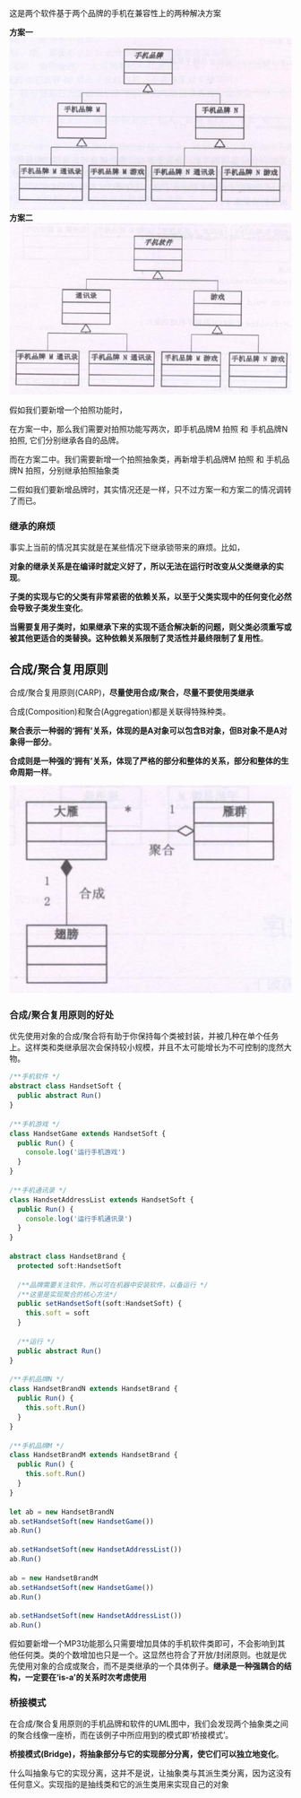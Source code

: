 这是两个软件基于两个品牌的手机在兼容性上的两种解决方案

**方案一**
![1](./1.jpg)
**方案二**
![2](./2.jpg)

假如我们要新增一个拍照功能时，

在方案一中，那么我们需要对拍照功能写两次，即手机品牌M 拍照 和 手机品牌N 拍照, 它们分别继承各自的品牌。

而在方案二中。我们需要新增一个拍照抽象类，再新增手机品牌M 拍照 和 手机品牌N 拍照，分别继承拍照抽象类

二假如我们要新增品牌时，其实情况还是一样，只不过方案一和方案二的情况调转了而已。

### 继承的麻烦
事实上当前的情况其实就是在某些情况下继承锁带来的麻烦。比如，

**对象的继承关系是在编译时就定义好了，所以无法在运行时改变从父类继承的实现**。

**子类的实现与它的父类有非常紧密的依赖关系，以至于父类实现中的任何变化必然会导致子类发生变化**。

**当需要复用子类时，如果继承下来的实现不适合解决新的问题，则父类必须重写或被其他更适合的类替换。这种依赖关系限制了灵活性并最终限制了复用性**。

## 合成/聚合复用原则

合成/聚合复用原则(CARP)，**尽量使用合成/聚合，尽量不要使用类继承**

合成(Composition)和聚合(Aggregation)都是关联得特殊种类。

**聚合表示一种弱的‘拥有’关系，体现的是A对象可以包含B对象，但B对象不是A对象得一部分**。

**合成则是一种强的‘拥有’关系，体现了严格的部分和整体的关系，部分和整体的生命周期一样**。

![3](./3.jpg)

### 合成/聚合复用原则的好处
优先使用对象的合成/聚合将有助于你保持每个类被封装，并被几种在单个任务上。这样类和类继承层次会保持较小规模，并且不太可能增长为不可控制的庞然大物。

```typescript
/**手机软件 */
abstract class HandsetSoft {
  public abstract Run()
}

/**手机游戏 */
class HandsetGame extends HandsetSoft {
  public Run() {
    console.log('运行手机游戏')
  }
}

/**手机通讯录 */
class HandsetAddressList extends HandsetSoft {
  public Run() {
    console.log('运行手机通讯录')
  }
}

abstract class HandsetBrand {
  protected soft:HandsetSoft
  
  /**品牌需要关注软件，所以可在机器中安装软件，以备运行 */
  /**这里是实现聚合的核心方法*/
  public setHandsetSoft(soft:HandsetSoft) {
    this.soft = soft
  }
  
  /**运行 */
  public abstract Run() 
} 

/**手机品牌N */
class HandsetBrandN extends HandsetBrand {
  public Run() {
    this.soft.Run()
  }
}

/**手机品牌M */
class HandsetBrandM extends HandsetBrand {
  public Run() {
    this.soft.Run()
  }
}

let ab = new HandsetBrandN
ab.setHandsetSoft(new HandsetGame())
ab.Run()

ab.setHandsetSoft(new HandsetAddressList())
ab.Run()

ab = new HandsetBrandM
ab.setHandsetSoft(new HandsetGame())
ab.Run()

ab.setHandsetSoft(new HandsetAddressList())
ab.Run()
```
假如要新增一个MP3功能那么只需要增加具体的手机软件类即可，不会影响到其他任何类。类的个数增加也只是一个。这显然也符合了开放/封闭原则。也就是优先使用对象的合成或聚合，而不是类继承的一个具体例子。**继承是一种强耦合的结构，一定要在‘is-a’的关系时次考虑使用**

### 桥接模式
在合成/聚合复用原则的手机品牌和软件的UML图中，我们会发现两个抽象类之间的聚合线像一座桥，而在该例子中所应用到的模式即‘桥接模式’。

**桥接模式(Bridge)，将抽象部分与它的实现部分分离，使它们可以独立地变化**。

什么叫抽象与它的实现分离，这并不是说，让抽象类与其派生类分离，因为这没有任何意义。实现指的是抽线类和它的派生类用来实现自己的对象

